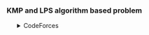 <h3>KMP and LPS algorithm based problem</h3>
<ul>
	<details>
		<summary>CodeForces</summary>
		<ol>
			<li>Problem: <a href="https://codeforces.com/contest/25/problem/E">Test</a></li>
			<ul>
				<li>Solution: <a href="https://github.com/Mestu-Paul/MyProgramming/blob/master/CodeForces/Test.md">Test</a></li>
			</ul>
		</ol>
	</details>
</ul>